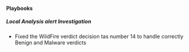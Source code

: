 
#### Playbooks

##### Local Analysis alert Investigation

- Fixed the WildFire verdict decision tas number 14 to handle correctly Benign and Malware verdicts
